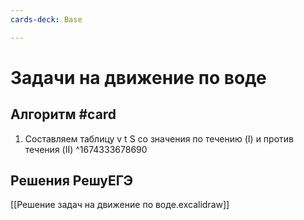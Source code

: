 ```yaml
---
cards-deck: Base

---
```


# Задачи на движение по воде

## Алгоритм #card 
1. Составляем таблицу v t S со значения по течению (I) и против течения (II)
^1674333678690

## Решения РешуЕГЭ
[[Решение задач на движение по воде.excalidraw]]

